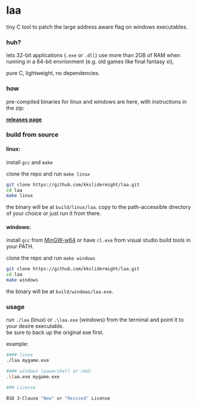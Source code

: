# laa

tiny C tool to patch the large address aware flag on windows executables.

### huh?

lets 32-bit applications (`.exe` or `.dll`) use more than 2GB of RAM when running in a 64-bit envrionment (e.g. old games like final fantasy xi),

pure C, lightweight, no dependencies.

### how

pre-compiled binaries for linux and windows are here, with instructions in the zip:

[**releases page**](https://github.com/kkslidermight/laa/releases)

### build from source

#### linux:

install `gcc` and `make`

clone the repo and run `make linux`

```bash
git clone https://github.com/kkslidermight/laa.git
cd laa
make linux
```

the binary will be at `build/linux/laa`. copy to the path-accessible directory of your choice or just run it from there.

#### windows:

install `gcc` from [MinGW-w64](https://www.mingw-w64.org/) or have `cl.exe` from visual studio build tools in your PATH.

clone the repo and run `make windows`

```bash
git clone https://github.com/kkslidermight/laa.git
cd laa
make windows
```

the binary will be at `build/windows/laa.exe`.

### usage

run `./laa` (linux) or `.\laa.exe` (windows) from the terminal and point it to your desire executable.  
be sure to back up the original exe first.

example:
```bash
#### linux
./laa mygame.exe

#### windows (powershell or cmd)
.\laa.exe mygame.exe

### License

BSD 3-Clause "New" or "Revised" License
